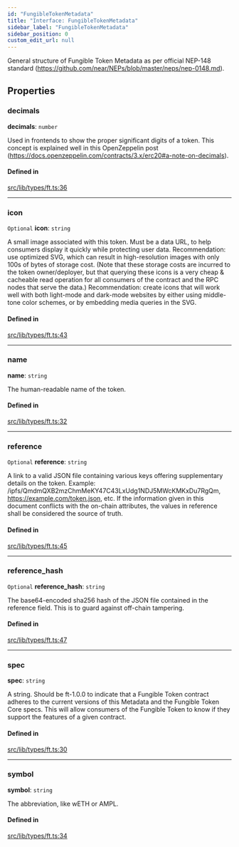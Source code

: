 ```yaml
---
id: "FungibleTokenMetadata"
title: "Interface: FungibleTokenMetadata"
sidebar_label: "FungibleTokenMetadata"
sidebar_position: 0
custom_edit_url: null
---
```


General structure of Fungible Token Metadata as per official NEP-148 standard (https://github.com/near/NEPs/blob/master/neps/nep-0148.md).

## Properties

### decimals

 **decimals**: `number`

Used in frontends to show the proper significant digits of a token. This concept is explained well in this OpenZeppelin post (https://docs.openzeppelin.com/contracts/3.x/erc20#a-note-on-decimals).

#### Defined in

[src/lib/types/ft.ts:36](https://github.com/keypom/keypom-js/blob/29c10f94/src/lib/types/ft.ts#L36)

___

### icon

 `Optional` **icon**: `string`

A small image associated with this token. Must be a data URL, to help consumers display it quickly while protecting user data. 
Recommendation: use optimized SVG, which can result in high-resolution images with only 100s of bytes of storage cost. 
(Note that these storage costs are incurred to the token owner/deployer, but that querying these icons is a very cheap & cacheable read operation for all consumers of the contract and the RPC nodes that serve the data.) 
Recommendation: create icons that will work well with both light-mode and dark-mode websites by either using middle-tone color schemes, or by embedding media queries in the SVG.

#### Defined in

[src/lib/types/ft.ts:43](https://github.com/keypom/keypom-js/blob/29c10f94/src/lib/types/ft.ts#L43)

___

### name

 **name**: `string`

The human-readable name of the token.

#### Defined in

[src/lib/types/ft.ts:32](https://github.com/keypom/keypom-js/blob/29c10f94/src/lib/types/ft.ts#L32)

___

### reference

 `Optional` **reference**: `string`

A link to a valid JSON file containing various keys offering supplementary details on the token. Example: /ipfs/QmdmQXB2mzChmMeKY47C43LxUdg1NDJ5MWcKMKxDu7RgQm, https://example.com/token.json, etc. If the information given in this document conflicts with the on-chain attributes, the values in reference shall be considered the source of truth.

#### Defined in

[src/lib/types/ft.ts:45](https://github.com/keypom/keypom-js/blob/29c10f94/src/lib/types/ft.ts#L45)

___

### reference\_hash

 `Optional` **reference\_hash**: `string`

The base64-encoded sha256 hash of the JSON file contained in the reference field. This is to guard against off-chain tampering.

#### Defined in

[src/lib/types/ft.ts:47](https://github.com/keypom/keypom-js/blob/29c10f94/src/lib/types/ft.ts#L47)

___

### spec

 **spec**: `string`

A string. Should be ft-1.0.0 to indicate that a Fungible Token contract adheres to the current versions of this Metadata and the Fungible Token Core specs. This will allow consumers of the Fungible Token to know if they support the features of a given contract.

#### Defined in

[src/lib/types/ft.ts:30](https://github.com/keypom/keypom-js/blob/29c10f94/src/lib/types/ft.ts#L30)

___

### symbol

 **symbol**: `string`

The abbreviation, like wETH or AMPL.

#### Defined in

[src/lib/types/ft.ts:34](https://github.com/keypom/keypom-js/blob/29c10f94/src/lib/types/ft.ts#L34)

